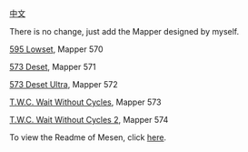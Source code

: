 [中文](https://github.com/TheWithCommands/Mesen-With-The-With-Commands-Mappers/blob/master/README_CN.md)

There is no change, just add the Mapper designed by myself.

[595 Lowset](https://oshwhub.com/the-with-commands/595-lowset), Mapper 570

[573 Deset](https://oshwhub.com/the-with-commands/512-h-v-cart), Mapper 571

[573 Deset Ultra](https://oshwhub.com/the-with-commands/573-deset-ultra-redesign), Mapper 572

[T.W.C. Wait Without Cycles](https://oshwhub.com/the-with-commands/wait-without-cycles-redesign), Mapper 573

[T.W.C. Wait Without Cycles 2](https://oshwhub.com/the-with-commands/wait-without-cycles-2), Mapper 574

To view the Readme of Mesen, click [here](https://github.com/SourMesen/Mesen/blob/master/README.md).
